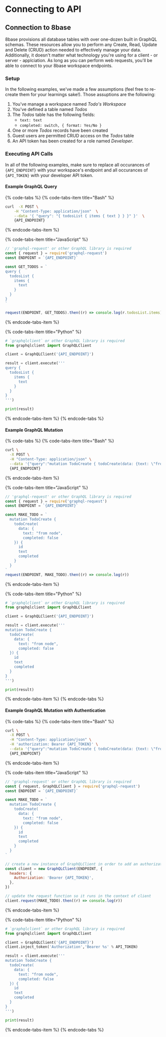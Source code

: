 # Connecting to API

## Connection to 8base

8base provisions all database tables with over one-dozen built in GraphQL schemas. These resources allow you to perform any Create, Read, Update and Delete (CRUD) action needed to effectively manage your data. Additionally, it doesn't matter what technology you're using for a client - or server - applciation. As long as you can perform web requests, you'll be able to connect to your 8base workspace endpoints.

### Setup

In the following examples, we've made a few assumptions \(feel free to re-create them for your learnings sake!\). Those assuptions are the following:

1. You've manage a workspace named _Todo's Workspace_
2. You've defined a table named _Todos_
3. The _Todos_ table has the following fields:
   * `text: text`
   * `completed: switch, { format: Yes/No }`
4. One or more _Todos_ records have been created
5. Guest users are permitted CRUD access on the _Todos_ table
6. An API token has been created for a role named _Developer_.

### Executing API Calls

In all of the following examples, make sure to replace all occurances of `{API_ENDPOINT}` with your workspace's endpoint and all occurances of `{API_TOKEN}` with your developer API token.

#### Example GraphQL Query

{% code-tabs %}
{% code-tabs-item title="Bash" %}
```bash
curl  -X POST \
    -H "Content-Type: application/json"  \
    --data '{ "query": "{ todosList { items { text } } }" }'  \
    {API_ENDPOINT}
```
{% endcode-tabs-item %}

{% code-tabs-item title="JavaScript" %}
```javascript
// 'graphql-request' or other GraphQL library is required
const { request } = require('graphql-request')
const ENDPOINT = `{API_ENDPOINT}`

const GET_TODOS = `
query {
  todosList {
    items {
      text
    }
  }
}
`

request(ENDPOINT, GET_TODOS).then((r) => console.log(r.todosList.items))
```
{% endcode-tabs-item %}

{% code-tabs-item title="Python" %}
```python
# `graphqlclient` or other GraphQL library is required 
from graphqlclient import GraphQLClient

client = GraphQLClient('{API_ENDPOINT}')

result = client.execute('''
query {
  todosList {
    items {
      text
    }
  }
}
''')

print(result)
```
{% endcode-tabs-item %}
{% endcode-tabs %}


#### Example GraphQL Mutation

{% code-tabs %}
{% code-tabs-item title="Bash" %}
```bash
curl \
  -X POST \
  -H "Content-Type: application/json" \
  --data '{"query":"mutation TodoCreate { todoCreate(data: {text: \"from CURL\", completed: false}) {id text completed}}"}' \
  {API_ENDPOINT}
```
{% endcode-tabs-item %}

{% code-tabs-item title="JavaScript" %}
```javascript
// 'graphql-request' or other GraphQL library is required
const { request } = require('graphql-request')
const ENDPOINT = `{API_ENDPOINT}`

const MAKE_TODO = `
  mutation TodoCreate {
    todoCreate(
      data: {
        text: "from node",
        completed: false
    }) {
      id
      text
      completed
    }
  }
`
request(ENDPOINT, MAKE_TODO).then((r) => console.log(r))
```
{% endcode-tabs-item %}

{% code-tabs-item title="Python" %}
```python
# `graphqlclient` or other GraphQL library is required 
from graphqlclient import GraphQLClient

client = GraphQLClient('{API_ENDPOINT}')

result = client.execute('''
mutation TodoCreate {
  todoCreate(
    data: {
      text: "from node",
      completed: false
  }) {
    id
    text
    completed
  }
}
''')

print(result)
```
{% endcode-tabs-item %}
{% endcode-tabs %}


#### Example GraphQL Mutation with Authentication

{% code-tabs %}
{% code-tabs-item title="Bash" %}
```bash
curl \
  -X POST \
  -H "Content-Type: application/json" \
  -H 'authorization: Bearer {API_TOKEN}' \
  --data '{"query":"mutation TodoCreate { todoCreate(data: {text: \"from CURL with auth\", completed: false}) {id text completed}}"}' \
  {API_ENDPOINT}
```
{% endcode-tabs-item %}

{% code-tabs-item title="JavaScript" %}
```javascript
// 'graphql-request' or other GraphQL library is required
const { request, GraphQLClient } = require('graphql-request')
const ENDPOINT = `{API_ENDPOINT}`

const MAKE_TODO = `
  mutation TodoCreate {
    todoCreate(
      data: {
        text: "from node",
        completed: false
    }) {
      id
      text
      completed
    }
  }
`

// create a new instance of GraphQLClient in order to add an authorization header
const client = new GraphQLClient(ENDPOINT, {
  headers: {
    Authorization: 'Bearer {API_TOKEN}',
  },
})

// update the request function so it runs in the context of client
client.request(MAKE_TODO).then((r) => console.log(r))
```
{% endcode-tabs-item %}

{% code-tabs-item title="Python" %}
```python
# `graphqlclient` or other GraphQL library is required 
from graphqlclient import GraphQLClient

client = GraphQLClient('{API_ENDPOINT}')
client.inject_token('Authorization','Bearer %s' % API_TOKEN)

result = client.execute('''
mutation TodoCreate {
  todoCreate(
    data: {
      text: "from node",
      completed: false
  }) {
    id
    text
    completed
  }
}
''')

print(result)
```
{% endcode-tabs-item %}
{% endcode-tabs %}
